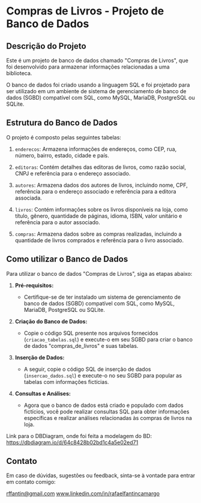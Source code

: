 # Compras de Livros - Projeto de Banco de Dados

## Descrição do Projeto

Este é um projeto de banco de dados chamado "Compras de Livros", que foi desenvolvido para armazenar informações relacionadas a uma biblioteca.

O banco de dados foi criado usando a linguagem SQL e foi projetado para ser utilizado em um ambiente de sistema de gerenciamento de banco de dados (SGBD) compatível com SQL, como MySQL, MariaDB, PostgreSQL ou SQLite.

## Estrutura do Banco de Dados

O projeto é composto pelas seguintes tabelas:

1. `enderecos`: Armazena informações de endereços, como CEP, rua, número, bairro, estado, cidade e país.

2. `editoras`: Contém detalhes das editoras de livros, como razão social, CNPJ e referência para o endereço associado.

3. `autores`: Armazena dados dos autores de livros, incluindo nome, CPF, referência para o endereço associado e referência para a editora associada.

4. `livros`: Contém informações sobre os livros disponíveis na loja, como título, gênero, quantidade de páginas, idioma, ISBN, valor unitário e referência para o autor associado.

5. `compras`: Armazena dados sobre as compras realizadas, incluindo a quantidade de livros comprados e referência para o livro associado.

## Como utilizar o Banco de Dados

Para utilizar o banco de dados "Compras de Livros", siga as etapas abaixo:

1. **Pré-requisitos:**
   - Certifique-se de ter instalado um sistema de gerenciamento de banco de dados (SGBD) compatível com SQL, como MySQL, MariaDB, PostgreSQL ou SQLite.

2. **Criação do Banco de Dados:**
   - Copie o código SQL presente nos arquivos fornecidos (`criacao_tabelas.sql`) e execute-o em seu SGBD para criar o banco de dados "compras_de_livros" e suas tabelas.

3. **Inserção de Dados:**
   - A seguir, copie o código SQL de inserção de dados (`insercao_dados.sql`) e execute-o no seu SGBD para popular as tabelas com informações fictícias.

4. **Consultas e Análises:**
   - Agora que o banco de dados está criado e populado com dados fictícios, você pode realizar consultas SQL para obter informações específicas e realizar análises relacionadas às compras de livros na loja.

Link para o DBDiagram, onde foi feita a modelagem do BD:
https://dbdiagram.io/d/64c8428b02bd1c4a5e02ed71

## Contato

Em caso de dúvidas, sugestões ou feedback, sinta-se à vontade para entrar em contato comigo:

rffantin@gmail.com
www.linkedin.com/in/rafaelfantincamargo
